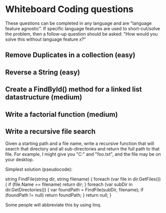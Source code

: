 # Whiteboard Coding questions
These questions can be completed in any language and are "language feature agnostic".  If specific language features are used to short-cut/solve the problem, then a follow-up question should be asked: "How would you solve this without language feature _x_?"

## Remove Duplicates in a collection (easy)


## Reverse a String (easy)


## Create a FindById() method for a linked list datastructure (medium)


## Write a factorial function (medium)

## Write a recursive file search

Given a starting path and a file name, write a recursive function that will search that directory and all sub-directories and return the full path to that file.  For example, I might give you "C:\" and "foo.txt", and the file may be on your desktop.

Simplest solution (pseudocode):

string FindFile(string dir, string filename)
{
  foreach (var file in dir.GetFiles())
  {
    if (file.Name == filename) return dir;
  }
  foreach (var subDir in dir.GetDirectories())
  {
    var foundPath = FindFile(subDir, filename);
    if (foundPath != null) return foundPath;
  }
  return null;
}

Some people will abbreviate this by using linq.